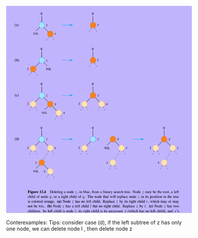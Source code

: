 ![tree-delete](../tree_delete/tree-delete.png)

Conterexamples:
Tips:  consider case (d),  if  the left subtree of z has only one node, we can delete node l , then delete node z
